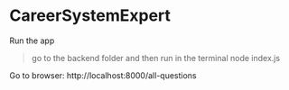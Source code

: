 # CareerSystemExpert

Run the app

> go to the backend folder and then run in the terminal node index.js

Go to browser: http://localhost:8000/all-questions
